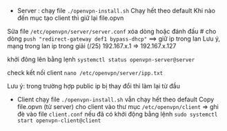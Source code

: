 - Server : 
chạy file
```./openvpn-install.sh```
Chạy hết theo default
Khi nào đến mục tạo client thì giữ lại file.opvn


Sửa file ```/etc/openvpn/server/server.conf```
xóa dòng hoặc đánh đấu # cho dòng 
```push "redirect-gateway def1 bypass-dhcp"```
==> giữ ip trong lan
Lưu ý, mạng trong lan ip trong giải (/25) 192.167.x.1 => 192.167.x.127

khởi đông lên bằng lẹnh
```systemctl status openvpn-server@server```

check kết nối client
```nano /etc/openvpn/server/ipp.txt```

Lưu ý: trong trường hợp public ip bị thay đổi thì làm lại từ đầu


- Client
chạy file 
```./openvpn-install.sh```
vẫn chạy hết theo default
Copy file.opvn (từ server) cho client vào thư mục ```/etc/openvpn/client``` => ghi đè vào file ```client.conf``` nếu đã có
khởi động bằng lệnh 
```sudo systemctl start openvpn-client@client```

